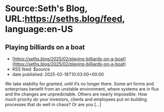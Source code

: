# Source:Seth's Blog, URL:https://seths.blog/feed, language:en-US

## Playing billiards on a boat
 - [https://seths.blog/2025/02/playing-billiards-on-a-boat](https://seths.blog/2025/02/playing-billiards-on-a-boat)
 - RSS feed: $source
 - date published: 2025-02-18T10:03:00+00:00

We take stability for granted, until it&#8217;s no longer there. Some art forms and enterprises benefit from an unstable environment, where systems are in flux and the changes are unpredictable. Others are nearly impossible. How much priority do your investors, clients and employees put on building processes that do well in chaos? Or are you [&#8230;]

